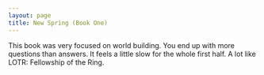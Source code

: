 ```yaml
---
layout: page
title: New Spring (Book One)
---
```

This book was very focused on world building. You end up with more questions than answers. It feels a little slow for the whole first half. A lot like LOTR: Fellowship of the Ring.

